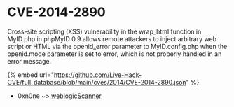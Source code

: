 # CVE-2014-2890

Cross-site scripting (XSS) vulnerability in the wrap_html function in MyID.php in phpMyID 0.9 allows remote attackers to inject arbitrary web script or HTML via the openid_error parameter to MyID.config.php when the openid.mode parameter is set to error, which is not properly handled in an error message.

{% embed url="https://github.com/Live-Hack-CVE/full_database/blob/main/cves/2014/CVE-2014-2890.json" %}


* 0xn0ne ~> [weblogicScanner](https://zeste.alice-snow.ru/2014/database/cve-2014-2890/weblogicscanner-0xn0ne)